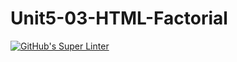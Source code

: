 # Unit5-03-HTML-Factorial
[![GitHub's Super Linter](https://github.com/ICS2O-Programming-MariaG/Unit5-03-HTML-Factorial/workflows/GitHub's%20Super%20Linter/badge.svg)](https://github.com/ICS2O-Programming-MariaG/Unit5-03-HTML-Factorial/actions)